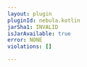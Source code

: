 ```yaml
---
layout: plugin
pluginId: nebula.kotlin
jarSha1: INVALID
isJarAvailable: true
error: NONE
violations: []

---
```


